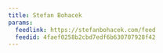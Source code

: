 ```yaml
---
title: Stefan Bohacek
params:
  feedlink: https://stefanbohacek.com/feed
  feedid: 4faef0258b2cbd7edf6b630707928f42
---
```

